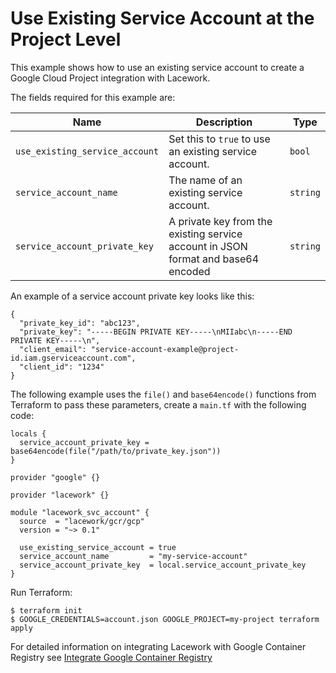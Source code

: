 # Use Existing Service Account at the Project Level

This example shows how to use an existing service account to create a Google Cloud Project integration with Lacework.

The fields required for this example are:

| Name | Description | Type |
|------|-------------|------|
| `use_existing_service_account` | Set this to `true` to use an existing service account. | `bool` |
| `service_account_name` | The name of an existing service account. | `string` |
| `service_account_private_key` | A private key from the existing service account in JSON format and base64 encoded | `string` |

An example of a service account private key looks like this:
```
{
  "private_key_id": "abc123",
  "private_key": "-----BEGIN PRIVATE KEY-----\nMIIabc\n-----END PRIVATE KEY-----\n",
  "client_email": "service-account-example@project-id.iam.gserviceaccount.com",
  "client_id": "1234"
}
```

The following example uses the `file()` and `base64encode()` functions from Terraform to pass
these parameters, create a `main.tf` with the following code:

```hcl
locals {
  service_account_private_key = base64encode(file("/path/to/private_key.json"))
}

provider "google" {}

provider "lacework" {}

module "lacework_svc_account" {
  source  = "lacework/gcr/gcp"
  version = "~> 0.1"

  use_existing_service_account = true
  service_account_name         = "my-service-account"
  service_account_private_key  = local.service_account_private_key
}
```

Run Terraform:
```
$ terraform init
$ GOOGLE_CREDENTIALS=account.json GOOGLE_PROJECT=my-project terraform apply
```

For detailed information on integrating Lacework with Google Container Registry see [Integrate Google Container Registry](https://support.lacework.com/hc/en-us/articles/360047770014-Integrate-Google-Container-Registry)

